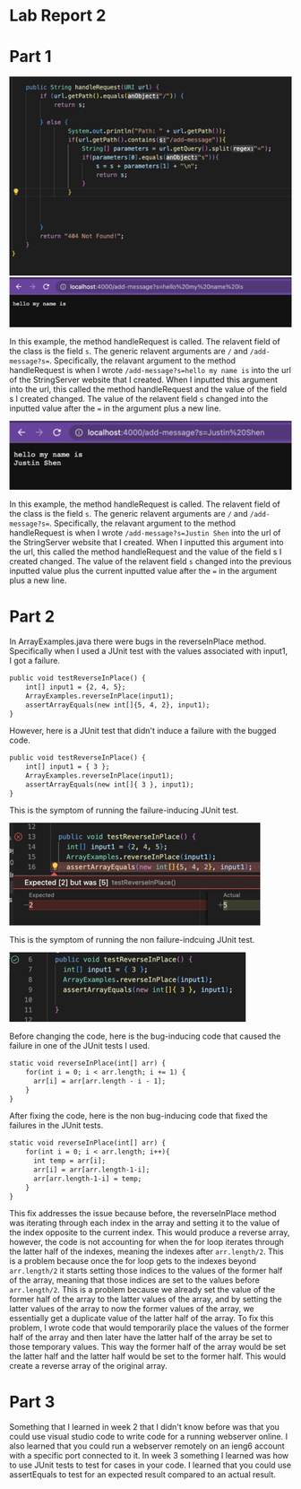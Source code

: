 # Lab Report 2
# Part 1

![Image](lab2gR.png)
![Image](Example1R.png)

In this example, the method handleRequest is called. The relavent field of the class is the field ``` s ```. The generic relavent arguments are ``` / ``` and ``` /add-message?s= ```. Specifically, the relavant argument to the method handleRequest is when I wrote ``` /add-message?s=hello my name is ``` into the url of the StringServer website that I created.  When I inputted this argument into the url, this called the method handleRequest and the value of the field s I created changed. The value of the relavent field ``` s ``` changed into the inputted value after the ``` = ``` in the argument plus a new line.

![Image](Example2R.png)

In this example, the method handleRequest is called. The relavent field of the class is the field ``` s ```. The generic relavent arguments are ``` / ``` and ``` /add-message?s= ```. Specifically, the relavant argument to the method handleRequest is when I wrote ``` /add-message?s=Justin Shen ``` into the url of the StringServer website that I created.  When I inputted this argument into the url, this called the method handleRequest and the value of the field s I created changed. The value of the relavent field ``` s ``` changed into the previous inputted value plus the current inputted value after the ``` = ``` in the argument plus a new line.

# Part 2

In ArrayExamples.java there were bugs in the reverseInPlace method. Specifically when I used a JUnit test with the values associated with input1, I got a failure.

```
public void testReverseInPlace() {
    int[] input1 = {2, 4, 5};
    ArrayExamples.reverseInPlace(input1);
    assertArrayEquals(new int[]{5, 4, 2}, input1);
}
```

However, here is a JUnit test that didn't induce a failure with the bugged code.

```
public void testReverseInPlace() {
    int[] input1 = { 3 };
    ArrayExamples.reverseInPlace(input1);
    assertArrayEquals(new int[]{ 3 }, input1);
}
```

This is the symptom of running the failure-inducing JUnit test.

![Image](BugR.png)


This is the symptom of running the non failure-indcuing JUnit test.

![Image](nobugR.png)

Before changing the code, here is the bug-inducing code that caused the failure in one of the JUnit tests I used.
```
static void reverseInPlace(int[] arr) {
    for(int i = 0; i < arr.length; i += 1) {
      arr[i] = arr[arr.length - i - 1];
    }
}
```

After fixing the code, here is the non bug-inducing code that fixed the failures in the JUnit tests.
```
static void reverseInPlace(int[] arr) {
    for(int i = 0; i < arr.length; i++){
      int temp = arr[i];
      arr[i] = arr[arr.length-1-i];
      arr[arr.length-1-i] = temp;
    }
}
```

This fix addresses the issue because before, the reverseInPlace method was iterating through each index in the array and setting it to the value of the index opposite to the current index. This would produce a reverse array, however, the code is not accounting for when the for loop iterates through the latter half of the indexes, meaning the indexes after ``` arr.length/2 ```. This is a problem because once the for loop gets to the indexes beyond ``` arr.length/2 ``` it starts setting those indices to the values of the former half of the array, meaning that those indices are set to the values before ``` arr.length/2 ```. This is a problem because we already set the value of the former half of the array to the latter values of the array, and by setting the latter values of the array to now the former values of the array, we essentially get a duplicate value of the latter half of the array. To fix this problem, I wrote code that would temporarily place the values of the former half of the array and then later have the latter half of the array be set to those temporary values. This way the former half of the array would be set the latter half and the latter half would be set to the former half. This would create a reverse array of the original array.

# Part 3

Something that I learned in week 2 that I didn't know before was that you could use visual studio code to write code for a running webserver online. I also learned that you could run a webserver remotely on an ieng6 account with a specific port connected to it. In week 3 something I learned was how to use JUnit tests to test for cases in your code. I learned that you could use assertEquals to test for an expected result compared to an actual result.
